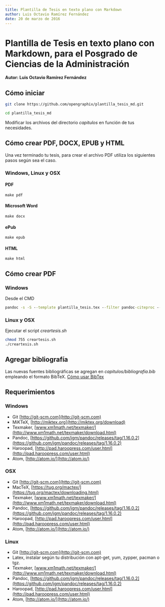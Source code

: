 ```yaml
---
title: Plantilla de Tesis en texto plano con Markdown
author: Luis Octavio Ramírez Fernández
date: 20 de marzo de 2016
---
```


# Plantilla de Tesis en texto plano con Markdown, para el Posgrado de Ciencias de la Administración

**Autor: Luis Octavio Ramírez Fernández**

## Cómo iniciar
```bash
git clone https://github.com/opengraphix/plantilla_tesis_md.git

cd plantilla_tesis_md
```

Modificar los archivos del directorio *capitulos* en función de tus necesidades.

## Cómo crear PDF, DOCX, EPUB y HTML

Una vez terminado tu tesis, para crear el archivo PDF utiliza los siguientes pasos según sea el caso.

### Windows, Linux y OSX

#### PDF

```
make pdf
```

#### Microsoft Word

```
make docx
```

#### ePub

```
make epub
```

#### HTML

```
make html
```
## Cómo crear PDF

### Windows
Desde el CMD
```cmd
pandoc -s -S --template plantilla_tesis.tex --filter pandoc-citeproc --csl estilos/apa.csl --bibliography capitulos/bibliografia.bib -o tesis.pdf capitulos/*.md
```

### Linux y OSX
Ejecutar el script *creartesis.sh*

```bash
chmod 755 creartesis.sh
./creartesis.sh
```

## Agregar bibliografía
Las nuevas fuentes bibliográficas se agregan en *capitulos/bibliografia.bib* empleando el formato BibTeX. [Cómo usar BibTex](http://www.bibtex.org/Using/)

## Requerimientos
### Windows
- Git [http://git-scm.com](http://git-scm.com)
- MiKTeX, [http://miktex.org](http://miktex.org/download)
- Texmaker, [www.xm1math.net/texmaker/](http://www.xm1math.net/texmaker/download.html)
- Pandoc, [https://github.com/jgm/pandoc/releases/tag/1.16.0.2](https://github.com/jgm/pandoc/releases/tag/1.16.0.2)
- Haroopad, [http://pad.haroopress.com/user.html](http://pad.haroopress.com/user.html)
- Atom, [http://atom.io/](http://atom.io/)


### OSX
- Git [http://git-scm.com](http://git-scm.com)
- MacTeX, [https://tug.org/mactex/](https://tug.org/mactex/downloading.html)
- Texmaker, [www.xm1math.net/texmaker/](http://www.xm1math.net/texmaker/download.html)
- Pandoc, [https://github.com/jgm/pandoc/releases/tag/1.16.0.2](https://github.com/jgm/pandoc/releases/tag/1.16.0.2)
- Haroopad, [http://pad.haroopress.com/user.html](http://pad.haroopress.com/user.html)
- Atom, [http://atom.io/](http://atom.io/)


### Linux
- Git [http://git-scm.com](http://git-scm.com)
- Latex, instalar según tu distribución con apt-get, yum, zypper, pacman o tgz.
- Texmaker, [www.xm1math.net/texmaker/](http://www.xm1math.net/texmaker/download.html)
- Pandoc, [https://github.com/jgm/pandoc/releases/tag/1.16.0.2](https://github.com/jgm/pandoc/releases/tag/1.16.0.2)
- Haroopad, [http://pad.haroopress.com/user.html](http://pad.haroopress.com/user.html)
- Atom, [http://atom.io/](http://atom.io/)
